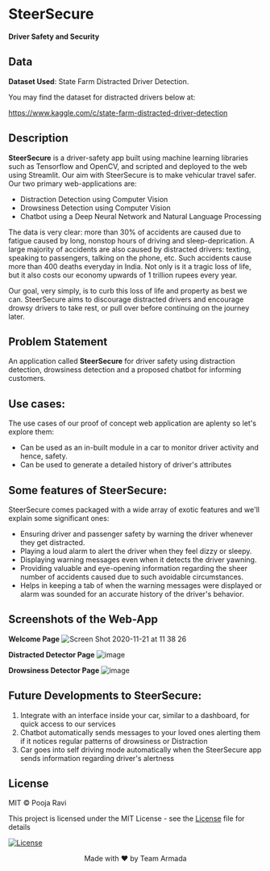 # SteerSecure
__Driver Safety and Security__

## Data
__Dataset Used__: State Farm Distracted Driver Detection.

You may find the dataset for distracted drivers below at:

https://www.kaggle.com/c/state-farm-distracted-driver-detection

## Description
**SteerSecure** is a driver-safety app built using machine learning libraries such as Tensorflow and OpenCV, and scripted and deployed to the web using Streamlit. Our aim with SteerSecure is to make vehicular travel safer. Our two primary web-applications are:

-  Distraction Detection using Computer Vision
-  Drowsiness Detection using Computer Vision
-  Chatbot using a Deep Neural Network and Natural Language Processing


The data is very clear: more than 30% of accidents are caused due to fatigue caused by long, nonstop hours of driving and sleep-deprication. A large majority of accidents are also caused by distracted drivers: texting, speaking to passengers, talking on the phone, etc. Such accidents cause more than 400 deaths everyday in India. Not only is it a tragic loss of life, but it also costs our economy upwards of 1 trillion rupees every year.

Our goal, very simply, is to curb this loss of life and property as best we can. SteerSecure aims to discourage distracted drivers and encourage drowsy drivers to take rest, or pull over before continuing on the journey later.

## Problem Statement
An application called __SteerSecure__ for driver safety using distraction detection, drowsiness detection and a proposed chatbot for informing customers.

## Use cases:
The use cases of our proof of concept web application are aplenty so let's explore them:
-  Can be used as an in-built module in a car to monitor driver activity and hence, safety.
-  Can be used to generate a detailed history of driver's attributes 

## Some features of SteerSecure:
SteerSecure comes packaged with a wide array of exotic features and we'll explain some significant ones:
-  Ensuring driver and passenger safety by warning the driver whenever they get distracted.
-  Playing a loud alarm to alert the driver when they feel dizzy or sleepy.
-  Displaying warning messages even when it detects the driver yawning.
-  Providing valuable and eye-opening information regarding the sheer number of accidents caused due to such avoidable circumstances.
-  Helps in keeping a tab of when the warning messages were displayed or alarm was sounded for an accurate history of the driver's behavior.


## Screenshots of the Web-App
__Welcome Page__
![Screen Shot 2020-11-21 at 11 38 26](https://user-images.githubusercontent.com/20011207/99869051-13d6ff00-2bee-11eb-811b-7556592a9a2e.png)


__Distracted Detector Page__
![image](https://user-images.githubusercontent.com/20011207/99869155-c27b3f80-2bee-11eb-88f3-cd8cf6c1addd.png)


__Drowsiness Detector Page__
![image](https://user-images.githubusercontent.com/20011207/99869175-f48ca180-2bee-11eb-9a78-00dc7df2ca89.png)

## Future Developments to SteerSecure:
1) Integrate with an interface inside your car, similar to a dashboard, for quick access to our services
2) Chatbot automatically sends messages to your loved ones alerting them if it notices regular patterns of drowsiness or Distraction
3) Car goes into self driving mode automatically when the SteerSecure app sends information regarding driver's alertness


## License

MIT © Pooja Ravi

This project is licensed under the MIT License - see the [License](LICENSE) file for details

[![License](http://img.shields.io/:license-mit-blue.svg?style=flat-square)](http://badges.mit-license.org)

<p align="center">
	Made with ❤️ by Team Armada
</p>
